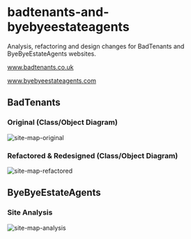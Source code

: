 # badtenants-and-byebyeestateagents
Analysis, refactoring and design changes for BadTenants and ByeByeEstateAgents websites.

www.badtenants.co.uk

www.byebyeestateagents.com

## BadTenants
### Original (Class/Object Diagram)
![site-map-original](https://user-images.githubusercontent.com/104085258/168489518-5ecb73af-38b2-4eb0-b3f6-f0c627e767c0.png)
### Refactored & Redesigned (Class/Object Diagram)
![site-map-refactored](https://user-images.githubusercontent.com/104085258/168489525-bc582d98-def2-4f2a-adc6-ee44e47188df.png)

## ByeByeEstateAgents
### Site Analysis
![site-map-analysis](https://user-images.githubusercontent.com/104085258/168489580-66c439ae-484d-4eb8-9be5-d842e21cade3.png)
